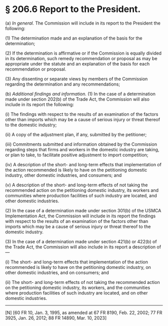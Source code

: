 # § 206.6   Report to the President.

(a) *In general.* The Commission will include in its report to the President the following: 


(1) The determination made and an explanation of the basis for the determination; 


(2) If the determination is affirmative or if the Commission is equally divided in its determination, such remedy recommendation or proposal as may be appropriate under the statute and an explanation of the basis for each recommendation or proposal.


(3) Any dissenting or separate views by members of the Commission regarding the determination and any recommendations; 


(b) *Additional findings and information.* (1) In the case of a determination made under section 202(b) of the Trade Act, the Commission will also include in its report the following: 


(i) The findings with respect to the results of an examination of the factors other than imports which may be a cause of serious injury or threat thereof to the domestic industry; 


(ii) A copy of the adjustment plan, if any, submitted by the petitioner; 


(iii) Commitments submitted and information obtained by the Commission regarding steps that firms and workers in the domestic industry are taking, or plan to take, to facilitate positive adjustment to import competition; 


(iv) A description of the short- and long-term effects that implementation of the action recommended is likely to have on the petitioning domestic industry, other domestic industries, and consumers; and 


(v) A description of the short- and long-term effects of not taking the recommended action on the petitioning domestic industry, its workers and communities where production facilities of such industry are located, and other domestic industries. 


(2) In the case of a determination made under section 301(b) of the USMCA Implementation Act, the Commission will include in its report the findings with respect to the results of an examination of the factors other than imports which may be a cause of serious injury or threat thereof to the domestic industry.


(3) In the case of a determination made under section 421(b) or 422(b) of the Trade Act, the Commission will also include in its report a description of—


(i) The short- and long-term effects that implementation of the action recommended is likely to have on the petitioning domestic industry, on other domestic industries, and on consumers; and


(ii) The short- and long-term effects of not taking the recommended action on the petitioning domestic industry, its workers, and the communities where production facilities of such industry are located, and on other domestic industries.



---

[N] [60 FR 10, Jan. 3, 1995, as amended at 67 FR 8190, Feb. 22, 2002; 77 FR 3925, Jan. 26, 2012; 88 FR 14890, Mar. 10, 2023]








